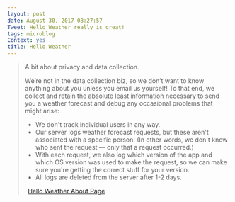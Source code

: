 ```yaml
---
layout: post
date: August 30, 2017 08:27:57
Tweet: Hello Weather really is great!
tags: microblog
Context: yes
title: Hello Weather
---
```


> A bit about privacy and data collection.
> 
> We’re not in the data collection biz, so we don’t want to know anything about you unless you email us yourself! To that end, we collect and retain the absolute least information necessary to send you a weather forecast and debug any occasional problems that might arise:
> 
> - We don't track individual users in any way.
> - Our server logs weather forecast requests, but these aren't associated with a specific person. (In other words, we don't know who sent the request — only that a request occurred.)
> - With each request, we also log which version of the app and which OS version was used to make the request, so we can make sure you're getting the correct stuff for your version.
> - All logs are deleted from the server after 1-2 days.
>  
> -[Hello Weather About Page][1]

[1]:	http://helloweatherapp.com/about